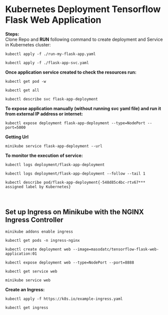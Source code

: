 # Kubernetes Deployment Tensorflow Flask Web Application
**Steps:**  <br>
Clone Repo and **RUN** following command to create deployment and Service in Kubernetes cluster: <br>
```
kubectl apply -f ./run-my-flask-app.yaml 
```
```
kubectl apply -f ./flask-app-svc.yaml 
```
**Once application service created to check the resources run:**  <br>
```
kubectl get pod -w 
```
```
kubectl get all 
```
```
kubectl describe svc flask-app-deployment 
```
**To expose application manually (without running svc yaml file) and run it from external IP address or internet:**  <br>
```
kubectl expose deployment flask-app-deployment --type=NodePort --port=5000 
```
**Getting Url**  <br>
```
minikube service flask-app-deployment --url
```

**To monitor the execution of service:**  <br>
```
kubectl logs deployment/flask-app-deployment
```
```
kubectl logs deployment/flask-app-deployment --follow --tail 1
```
```
kubectl describe pod/flask-app-deployment{-548d85c4bc-rtv67*** assigned label by Kubernetes}
```
<br>

## Set up Ingress on Minikube with the NGINX Ingress Controller <br>
```
minikube addons enable ingress 
```
```
kubectl get pods -n ingress-nginx 
```
```
kubectl create deployment web --image=masodatc/tensorflow-flask-web-application:01
```
```
kubectl expose deployment web --type=NodePort --port=8888 
```
```
kubectl get service web 
```
```
minikube service web 
```
**Create an Ingress:**  <br>
```
kubectl apply -f https://k8s.io/example-ingress.yaml 
```
```
kubectl get ingress
```


